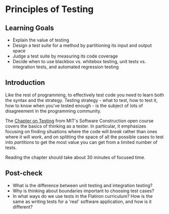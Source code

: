 # Principles of Testing

## Learning Goals

- Explain the value of testing
- Design a test suite for a method by partitioning its input and output space
- Judge a test suite by measuring its code coverage
- Decide when to use blackbox vs. whitebox testing, unit tests vs. integration tests, and automated regression testing

## Introduction

Like the rest of programming, to effectively test code you need to learn both the syntax and the strategy. Testing strategy - what to test, how to test it, how to know when you've tested enough - is the subject of lots of disagreement in the programming community.

The [Chapter on Testing](https://ocw.mit.edu/ans7870/6/6.005/s16/classes/03-testing/) from MIT's Software Construction open course covers the basics of thinking as a tester. In particular, it emphasizes focusing on finding situations where the code will _break_ rather than ones where it will _work_, and on splitting the space of all the possible cases to test into _partitions_ to get the most value you can get from a limited number of tests.

Reading the chapter should take about 30 minutes of focused time.

## Post-check

- What is the difference between unit testing and integration testing?
- Why is thinking about boundaries important to choosing test cases?
- In what ways do we use tests in the Flatiron curriculum? How is the same as writing tests for a 'real' software application, and how is it different?
